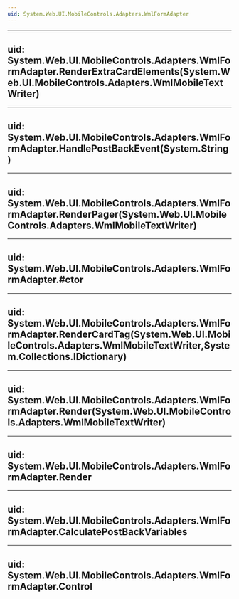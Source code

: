 ```yaml
---
uid: System.Web.UI.MobileControls.Adapters.WmlFormAdapter
---
```


---
uid: System.Web.UI.MobileControls.Adapters.WmlFormAdapter.RenderExtraCardElements(System.Web.UI.MobileControls.Adapters.WmlMobileTextWriter)
---

---
uid: System.Web.UI.MobileControls.Adapters.WmlFormAdapter.HandlePostBackEvent(System.String)
---

---
uid: System.Web.UI.MobileControls.Adapters.WmlFormAdapter.RenderPager(System.Web.UI.MobileControls.Adapters.WmlMobileTextWriter)
---

---
uid: System.Web.UI.MobileControls.Adapters.WmlFormAdapter.#ctor
---

---
uid: System.Web.UI.MobileControls.Adapters.WmlFormAdapter.RenderCardTag(System.Web.UI.MobileControls.Adapters.WmlMobileTextWriter,System.Collections.IDictionary)
---

---
uid: System.Web.UI.MobileControls.Adapters.WmlFormAdapter.Render(System.Web.UI.MobileControls.Adapters.WmlMobileTextWriter)
---

---
uid: System.Web.UI.MobileControls.Adapters.WmlFormAdapter.Render
---

---
uid: System.Web.UI.MobileControls.Adapters.WmlFormAdapter.CalculatePostBackVariables
---

---
uid: System.Web.UI.MobileControls.Adapters.WmlFormAdapter.Control
---
